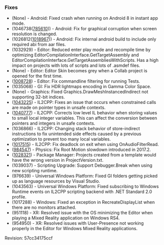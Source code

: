### Fixes

*   (None) - Android: Fixed crash when running on Android 8 in instant app mode.
*   (1046738([785610](https://issuetracker.unity3d.com/product/unity/issues/guid/785610/))) - Android: Fix for graphical corruption when screen resolution is changed.
*   (1026812([1018967](https://issuetracker.unity3d.com/product/unity/issues/guid/1018967/))) - Android: Fix internal android build to include only required abi from aar files.
*   (1032929) - Editor: Reduced enter play mode and recompile time by optimizing EditorCompilationInterface.GetTargetAssembly and EditorCompilationInterface.GetTargetAssembliesWithScripts. Has a high impact on projects with lots of scripts and lots of .asmdef files.
*   (None) - Editor: Editor Skin becomes grey when a Collab project is opened for the first time.
*   ([1008728](https://issuetracker.unity3d.com/product/unity/issues/guid/1008728/)) - Editor: Fix commandline filtering for running Tests.
*   (1035068) - GI: Fix HDR lightmaps encoding in Gamma Color Space.
*   (None) - Graphics: Fixed Graphics.DrawMeshInstancedIndirect not supporting 32-bit indices.
*   ([1043225](https://issuetracker.unity3d.com/product/unity/issues/guid/1043225/)) - IL2CPP: Fixes an issue that occurs when constrained calls are made on pointer types in unsafe contexts.
*   ([1040777](https://issuetracker.unity3d.com/product/unity/issues/guid/1040777/)) - IL2CPP: Corrects low level IL behavior when storing values to small local integer variables. This can affect the conversion between pointers and integers in unsafe contexts.
*   (1036866) - IL2CPP: Changing stack behavior of store-indirect instructions to fix unintended side effects caused by a previous optimization to prevent too many local variables.
*   ([1017515](https://issuetracker.unity3d.com/product/unity/issues/guid/1017515/)) - IL2CPP: Fix deadlock on exit when using OnAudioFilterRead.
*   ([984547](https://issuetracker.unity3d.com/product/unity/issues/guid/984547/)) - Physics: Fix Root Motion slowdown introduced in 2017.2.
*   ([1028321](https://issuetracker.unity3d.com/product/unity/issues/guid/1028321/)) - Package Manager: Projects created from a template would have the wrong version in ProjectVersion.txt.
*   (1039037) - Scripting Upgrade: Support Debugger.Break when using new scripting runtime.
*   (976639) - Universal Windows Platform: Fixed GI folders getting picked up as language resources by Visual Studio.
*   (1043563) - Universal Windows Platform: Fixed subscribing to Windows Runtime events on IL2CPP scripting backend with .NET Standard 2.0 profile.
*   (1017288) - Windows: Fixed an exception in RecreateDisplayList when there are no monitors attached.
*   (951118) - XR: Resolved issue with the OS minimizing the Editor when playing a Mixed Reality application on Windows RS4.
*   (954950) - XR: Resolved issues with User-Presence not working properly in the Editor for Windows Mixed Reality applications.

Revision: 57cc34175ccf